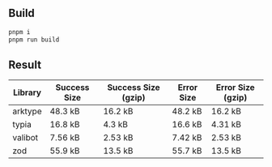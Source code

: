 ## Build
```sh
pnpm i
pnpm run build
```

## Result

| Library | Success Size | Success Size (gzip) | Error Size | Error Size (gzip) |
|---------|--------------|---------------------|------------|-------------------|
| arktype | 48.3 kB      | 16.2 kB             | 48.2 kB    | 16.2 kB           |
| typia   | 16.8 kB      | 4.3 kB              | 16.6 kB    | 4.31 kB           |
| valibot | 7.56 kB      | 2.53 kB             | 7.42 kB    | 2.53 kB           |
| zod     | 55.9 kB      | 13.5 kB             | 55.7 kB    | 13.5 kB           |

